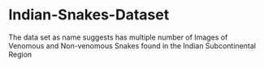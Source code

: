 # Indian-Snakes-Dataset
The data set as name suggests has multiple number of Images of Venomous and Non-venomous Snakes found in the Indian Subcontinental Region
